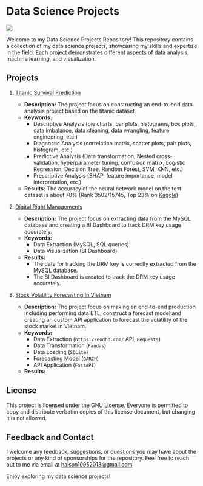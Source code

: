 # Data Science Projects
![](https://media.licdn.com/dms/image/D4D12AQFg8YTSPG1uUQ/article-cover_image-shrink_600_2000/0/1708323647086?e=2147483647&v=beta&t=crViFnuSiEoeJzcOJRwKnwUwDh-Ai8n7-aW-36Y1Pl8)

Welcome to my Data Science Projects Repository! This repository contains a collection of my data science projects, showcasing my skills and expertise in the field. Each project demonstrates different aspects of data analysis, machine learning, and visualization.
<!-- 
 ![GitHub Repo stars](https://img.shields.io/github/stars/SUKHMAN-SINGH-1612/Data-Science-Projects?style=social)  ![GitHub forks](https://img.shields.io/github/forks/SUKHMAN-SINGH-1612/Data-Science-Projects?style=social) -->


<!-- ### GitHub Page 
[![Data-Science-Projects](https://img.shields.io/badge/Data_Science_Projects-GitHub_Page-%2300BFFF.svg)](https://sukhman-singh-1612.github.io/data_science/) -->

## Projects
1. [Titanic Survival Prediction](https://github.com/haison19952013/Personal-Data-Science-Projects/tree/master/Titanic%20Survival%20Prediction)
    - **Description:** The project focus on constructing an end-to-end data analysis project based on the titanic dataset
    - **Keywords:** 
      - Descriptive Analysis (pie charts, bar plots, histograms, box plots, data imbalance, data cleaning, data wrangling, feature engineering, etc.)
      - Diagnostic Analysis (correlation matrix, scatter plots, pair plots, histogram, etc.)
      - Predictive Analysis (Data transformation, Nested cross-validation, hyperparameter tuning, confusion matrix, Logistic Regression, Decision Tree, Random Forest, SVM, KNN, etc.)
      - Prescriptive Analysis (SHAP, feature importance, model interpretation, etc.)
    - **Results:** The accuracy of the neural network model on the test dataset is about 78% (Rank 3502/15745, Top 23% on [Kaggle](https://www.kaggle.com/competitions/titanic/overview))

2. [Digital Right Managements](https://github.com/haison19952013/Personal-Data-Science-Projects/tree/master/Digital%20Rights%20Managament)
    - **Description:** The project focus on extracting data from the MySQL database and creating a BI Dashboard to track DRM key usage accurately.
    - **Keywords:** 
      - Data Extraction (MySQL, SQL queries)
      - Data Visualization (BI Dashboard)
    - **Results:** 
      - The data for tracking the DRM key is correctly extracted from the MySQL database.
      - The BI Dashboard is created to track the DRM key usage accurately.

3. [Stock Volatility Forecasting In Vietnam](https://github.com/haison19952013/Personal-Data-Science-Projects/tree/master/Stock%20Volatility%20Forecasting%20In%20Vietnam)
    - **Description:** The project focus on making an end-to-end production including performing data ETL, construct a forecast model and creating an custom API application to forecast the volatility of the stock market in Vietnam.
    - **Keywords:** 
      - Data Extraction (`https://eodhd.com/` API, `Requests`)
      - Data Transformation (`Pandas`)
      - Data Loading (`SQLite`)
      - Forecasting Model (`GARCH`)
      - API Application (`FastAPI`)
    - **Results:**

## License
This project is licensed under the [GNU License](https://github.com/haison19952013/Personal-Data-Science-Projects/blob/master/LICENSE).  Everyone is permitted to copy and distribute verbatim copies of this license document, but changing it is not allowed.


## Feedback and Contact
I welcome any feedback, suggestions, or questions you may have about the projects or any kind of sponsorships for the repository. Feel free to reach out to me via email at haison19952013@gmail.com

Enjoy exploring my data science projects!

